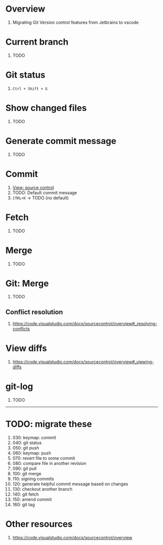 # Overview
1. Migrating Git Version control features from Jetbrains to vscode


# Current branch
1. TODO


# Git status
1. `Ctrl + Shift + G`


# Show changed files
1. TODO


# Generate commit message
1. TODO


# Commit
1. [View: source control](TODO)
1. TODO: Default commit message
1. `CTRL+K` -> TODO (no default)


# Fetch
1. TODO


# Merge
1. TODO


# Git: Merge
1. TODO

## Conflict resolution
1. https://code.visualstudio.com/docs/sourcecontrol/overview#_resolving-conflicts


# View diffs
1. https://code.visualstudio.com/docs/sourcecontrol/overview#_viewing-diffs


# git-log
1. TODO


--------
# TODO: migrate these
1. 030: keymap: commit
1. 040: git status
1. 050: git push
1. 060: keymap: push
1. 070: revert file to some commit
1. 080: compare file in another revision
1. 090: git pull
1. 100: git merge
1. 110: signing commits
1. 120: generate helpful commit message based on changes
1. 130: checkout another branch
1. 140: git fetch
1. 150: amend commit
1. 160: git tag


# Other resources
1. https://code.visualstudio.com/docs/sourcecontrol/overview
